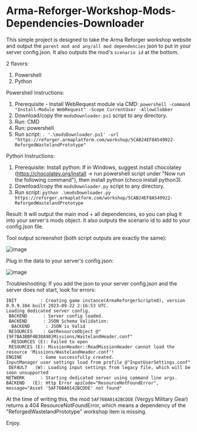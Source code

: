 # Arma-Reforger-Workshop-Mods-Dependencies-Downloader
This simple project is designed to take the Arma Reforger workshop website and output the `parent mod and any/all mod dependencies` json to put in your server config.json. It also outputs the mod's `scenario id` at the bottom.

2 flavors:
1. Powershell
2. Python

Powershell Instructions:
1. Prerequisite - Install WebRequest module via CMD: `powershell -command "Install-Module WebRequest" -Scope CurrentUser -AllowClobber`
2. Download/copy the `modsDownloader.ps1` script to any directory.
3. Run: CMD
4. Run: powershell
5. Run script:
    `. '.\modsDownloader.ps1' -url "https://reforger.armaplatform.com/workshop/5CAB24EF8A549922-ReforgedWastelandPrototype"`

Python Instructions:
1. Prerequisite: Install python: If in Windows, suggest install chocolatey (https://chocolatey.org/install -> run powershell script under "Now run the following command"), then install python (choco install python3).
2. Download/copy the `modsDownloader.py` script to any directory.
3. Run script:
   `python .\modsDownloader.py https://reforger.armaplatform.com/workshop/5CAB24EF8A549922-ReforgedWastelandPrototype`

Result:
It will output the main mod + all dependencies, so you can plug it into your server's mods object. It also outputs the scenario id to add to your config.json file.

Tool output screenshot (both script outputs are exactly the same):

![image](https://github.com/SirFrostingham/Arma-Reforger-Workshop-Mods-Dependencies-Downloader/assets/4725943/0c3157de-1a75-496c-8a47-53cbe134b2f6)


Plug in the data to your server's config.json:

![image](https://github.com/SirFrostingham/Arma-Reforger-Workshop-Mods-Dependencies-Downloader/assets/4725943/5b22c62c-5085-432d-b799-5831fdc58715)


Troubleshooting:
If you add the json to your server config.json and the server does not start, look for errors:
```
INIT         : Creating game instance(ArmaReforgerScripted), version 0.9.9.104 built 2023-09-22 2:16:53 UTC.
Loading dedicated server config.
 BACKEND      : Server config loaded.
 BACKEND      : JSON Schema Validation:
  BACKEND      : JSON is Valid
 RESOURCES    : GetResourceObject @"{9F7BA3BBF4B38A98}Missions/WastelandHeader.conf"
  RESOURCES (E): Failed to open
 RESOURCES (E): MissionHeader::ReadMissionHeader cannot load the resource 'Missions/WastelandHeader.conf'!
ENGINE       : Game successfully created.
InputManager user settings load from profile @"InputUserSettings.conf"
 DEFAULT   (W): Loading input settings from legacy file, which will be soon unsupported
NETWORK      : Starting dedicated server using command line args.
BACKEND   (E): Http Error apiCode="ResourceNotFoundError", message="Asset '5AF76BA0142BCDDE' not found"
```

At the time of writing this, the mod `5AF76BA0142BCDDE` (Vergys Military Gear) returns a 404 ResourceNotFoundError, which means a dependency of the "ReforgedWastelandPrototype" workshop item is missing.

Enjoy.

